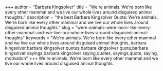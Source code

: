 +++
author = "Barbara Kingsolver"
title = "We're animals. We're born like every other mammal and we live our whole lives around disguised animal thoughts."
description = "the best Barbara Kingsolver Quote: We're animals. We're born like every other mammal and we live our whole lives around disguised animal thoughts."
slug = "were-animals-were-born-like-every-other-mammal-and-we-live-our-whole-lives-around-disguised-animal-thoughts"
keywords = "We're animals. We're born like every other mammal and we live our whole lives around disguised animal thoughts.,barbara kingsolver,barbara kingsolver quotes,barbara kingsolver quote,barbara kingsolver sayings,barbara kingsolver saying,quotes, sayings,quote, saying, motivation"
+++
We're animals. We're born like every other mammal and we live our whole lives around disguised animal thoughts.
